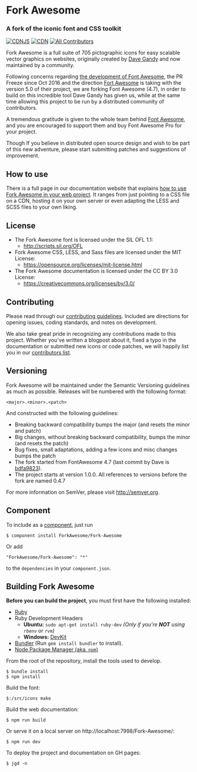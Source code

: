# Fork Awesome
### A fork of the iconic font and CSS toolkit

[![CDNJS](https://img.shields.io/cdnjs/v/fork-awesome.svg?style=flat-square)](https://cdnjs.com/libraries/fork-awesome)
[![CDN](https://data.jsdelivr.com/v1/package/npm/fork-awesome/badge)](https://www.jsdelivr.com/package/npm/fork-awesome)
[![All Contributors](https://img.shields.io/badge/all_contributors-97-orange.svg?style=flat-square)](CONTRIBUTORS.md)

Fork Awesome is a full suite of 705 pictographic icons for easy scalable vector graphics on websites, originally created by [Dave Gandy](https://twitter.com/davegandy) and now maintained by a community.

Following concerns regarding [the development of Font Awesome](https://github.com/FortAwesome/Font-Awesome/issues/12199#issuecomment-362919956), the PR Freeze since Oct 2016 and the direction [Fort Awesome](https://fortawesome.com/) is taking with the version 5.0 of their project, we are forking Font Awesome (4.7), in order to build on this incredible tool Dave Gandy has given us, while at the same time allowing this project to be run by a distributed community of contributors.

A tremendous gratitude is given to the whole team behind [Font Awesome](https://fontawesome.com), and you are encouraged to support them and buy Font Awesome Pro for your project.

Though If you believe in distributed open source design and wish to be part of this new adventure, please start submitting patches and suggestions of improvement.

## How to use
There is a full page in our documentation website that explains [how to use Fork Awesome in your web project](http://forkawesome.github.io/Fork-Awesome/get-started/). It ranges from just pointing to a CSS file on a CDN, hosting it on your own server or even adapting the LESS and SCSS files to your own liking.

## License
- The Fork Awesome font is licensed under the SIL OFL 1.1:
  - http://scripts.sil.org/OFL
- Fork Awesome CSS, LESS, and Sass files are licensed under the MIT License:
  - https://opensource.org/licenses/mit-license.html
- The Fork Awesome documentation is licensed under the CC BY 3.0 License:
  - https://creativecommons.org/licenses/by/3.0/

## Contributing

Please read through our [contributing guidelines](https://github.com/ForkAwesome/Fork-Awesome/blob/master/CONTRIBUTING.md).
Included are directions for opening issues, coding standards, and notes on development.

We also take great pride in recognizing any contributions made to this project. Whether you've written a blogpost about it, fixed a typo in the documentation or submitted new icons or code patches, we will happily list you in our [contributors list](CONTRIBUTORS.md).

## Versioning

Fork Awesome will be maintained under the Semantic Versioning guidelines as much as possible. Releases will be numbered
with the following format:

`<major>.<minor>.<patch>`

And constructed with the following guidelines:

* Breaking backward compatibility bumps the major (and resets the minor and patch)
* Big changes, without breaking backward compatibility, bumps the minor (and resets the patch)
* Bug fixes, small adaptations, adding a few icons and misc changes bumps the patch
* The fork started from FontAwesome 4.7 (last commit by Dave is [bdfa9823](https://github.com/ForkAwesome/Fork-Awesome/commits/master?after=b0bc8f6fb74e05c987ef7ce1525cd3ab8390a1c3+69)).
* The project starts at version 1.0.0. All references to versions before the fork are named 0.4.7

For more information on SemVer, please visit http://semver.org.

## Component
To include as a [component](https://github.com/componentjs/component), just run

    $ component install ForkAwesome/Fork-Awesome

Or add

    "ForkAwesome/Fork-Awesome": "*"

to the `dependencies` in your `component.json`.

## Building Fork Awesome

**Before you can build the project**, you must first have the following installed:

- [Ruby](https://www.ruby-lang.org/en/)
- Ruby Development Headers
  - **Ubuntu:** `sudo apt-get install ruby-dev` *(Only if you're __NOT__ using `rbenv` or `rvm`)*
  - **Windows:** [DevKit](http://rubyinstaller.org/)
- [Bundler](http://bundler.io/) (Run `gem install bundler` to install).
- [Node Package Manager (aka. `npm`)](https://docs.npmjs.com/getting-started/installing-node)

From the root of the repository, install the tools used to develop.

    $ bundle install
    $ npm install

Build the font:

    $:/src/icons make

Build the web documentation:

    $ npm run build

Or serve it on a local server on http://localhost:7998/Fork-Awesome/:

    $ npm run dev

To deploy the project and documentation on GH pages:

    $ jgd -n
